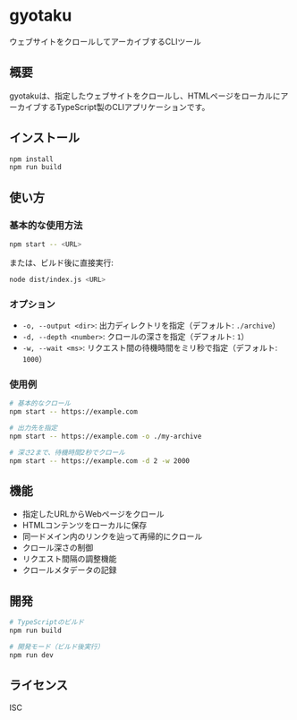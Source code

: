 # gyotaku

ウェブサイトをクロールしてアーカイブするCLIツール

## 概要

gyotakuは、指定したウェブサイトをクロールし、HTMLページをローカルにアーカイブするTypeScript製のCLIアプリケーションです。

## インストール

```bash
npm install
npm run build
```

## 使い方

### 基本的な使用方法

```bash
npm start -- <URL>
```

または、ビルド後に直接実行:

```bash
node dist/index.js <URL>
```

### オプション

- `-o, --output <dir>`: 出力ディレクトリを指定（デフォルト: `./archive`）
- `-d, --depth <number>`: クロールの深さを指定（デフォルト: `1`）
- `-w, --wait <ms>`: リクエスト間の待機時間をミリ秒で指定（デフォルト: `1000`）

### 使用例

```bash
# 基本的なクロール
npm start -- https://example.com

# 出力先を指定
npm start -- https://example.com -o ./my-archive

# 深さ2まで、待機時間2秒でクロール
npm start -- https://example.com -d 2 -w 2000
```

## 機能

- 指定したURLからWebページをクロール
- HTMLコンテンツをローカルに保存
- 同一ドメイン内のリンクを辿って再帰的にクロール
- クロール深さの制御
- リクエスト間隔の調整機能
- クロールメタデータの記録

## 開発

```bash
# TypeScriptのビルド
npm run build

# 開発モード（ビルド後実行）
npm run dev
```

## ライセンス

ISC
